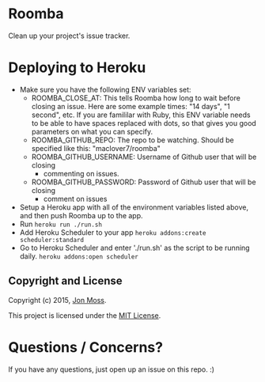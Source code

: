 # Roomba

Clean up your project's issue tracker.

# Deploying to Heroku

- Make sure you have the following ENV variables set:
  - ROOMBA_CLOSE_AT: This tells Roomba how long to wait before closing
    an issue. Here are some example times: "14 days", "1 second", etc. If you are famililar with Ruby, this ENV variable needs to be able to have spaces replaced with dots, so that gives you good parameters on what you can specify.
  - ROOMBA_GITHUB_REPO: The repo to be watching. Should be specified
    like this: "maclover7/roomba"
  - ROOMBA_GITHUB_USERNAME: Username of Github user that will be closing
    + commenting on issues.
  - ROOMBA_GITHUB_PASSWORD: Password of Github user that will be closing
    + comment on issues
- Setup a Heroku app with all of the environment variables listed above,
  and then push Roomba up to the app.
- Run `heroku run ./run.sh`
- Add Heroku Scheduler to your app
`heroku addons:create scheduler:standard`
- Go to Heroku Scheduler and enter './run.sh' as the script to be
  running daily.
`heroku addons:open scheduler`

## Copyright and License

Copyright (c) 2015, [Jon Moss](https://twitter.com/applerebel).

This project is licensed under the [MIT License](LICENSE.md).

# Questions / Concerns?

If you have any questions, just open up an issue on this repo. :)

